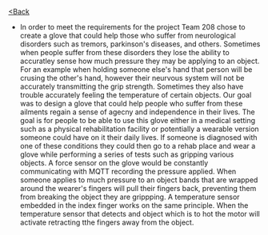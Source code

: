 [<Back](https://team-208-github-io.github.io/Team-208/)
* In order to meet the requirements for the project Team 208 chose to create a glove that could help those who suffer from neurological disorders such as tremors, parkinson's diseases, and others.  Sometimes when people suffer from these disorders they lose the ability to accuratley sense how much pressure they may be applying to an object. For an example when holding someone else's hand that person will be crusing the other's hand, however their neurvous system will not be accurately transmitting the grip strength.  Sometimes they also have trouble accurately feeling the temperature of certain objects. Our goal was to design a glove that could help people who suffer from these ailments regain a sense of agecny and independence in their lives. The goal is for people to be able to use this glove either in a medical setting such as a physical rehabilitation facility or potentially a wearable version someone could have on it their daily lives. If someone is diagnosed with one of these conditions they could then go to a rehab place and wear a glove while performing a series of tests such as gripping various objects. A force sensor on the glove would be constantly communicating with MQTT recording the pressure applied. When someone applies to much pressure to an object bands that are wrapped around the wearer's fingers will pull their fingers back, preventing them from breaking the object they are grippping. A temperature sensor embedded in the index finger works on the same principle. When the temperature sensor that detects and object which is to hot the motor will activate retracting tthe fingers away from the object.


